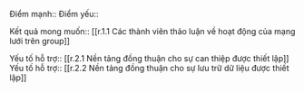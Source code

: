 

Điểm mạnh::
Điểm yếu::

Kết quả mong muốn:: [[r.1.1 Các thành viên thảo luận về hoạt động của mạng lưới trên group]]

Yếu tố hỗ trợ:: [[r.2.1 Nền tảng đồng thuận cho sự can thiệp được thiết lập]]
Yếu tố hỗ trợ:: [[r.2.2 Nền tảng đồng thuận cho sự lưu trữ dữ liệu được thiết lập]]